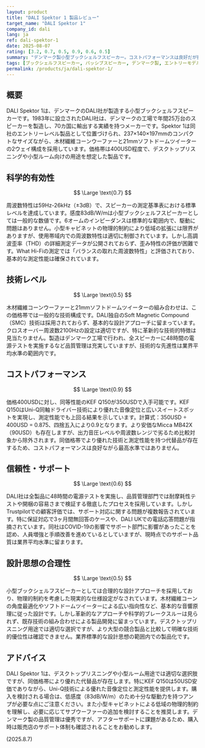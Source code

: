 ```yaml
---
layout: product
title: "DALI Spektor 1 製品レビュー"
target_name: "DALI Spektor 1"
company_id: dali
lang: ja
ref: dali-spektor-1
date: 2025-08-07
rating: [3.2, 0.7, 0.5, 0.9, 0.6, 0.5]
summary: "デンマーク製小型ブックシェルフスピーカー。コストパフォーマンスは良好だが技術的革新性に欠ける"
tags: [ブックシェルフスピーカー, パッシブスピーカー, デンマーク製, エントリーモデル]
permalink: /products/ja/dali-spektor-1/
---
```


## 概要

DALI Spektor 1は、デンマークのDALI社が製造する小型ブックシェルフスピーカーです。1983年に設立されたDALI社は、デンマークの工場で年間25万台のスピーカーを製造し、70カ国に輸出する実績を持つメーカーです。Spektor 1は同社のエントリーレベル製品として位置づけられ、237×140×197mmのコンパクトなサイズながら、木材繊維コーンウーファーと21mmソフトドームツイーターの2ウェイ構成を採用しています。価格帯は400USD程度で、デスクトップリスニングや小型ルーム向けの用途を想定した製品です。

## 科学的有効性

$$ \Large \text{0.7} $$

周波数特性は59Hz-26kHz（±3dB）で、スピーカーの測定基準表における標準レベルを達成しています。感度83dB/W/mは小型ブックシェルフスピーカーとしては一般的な数値です。6オームのインピーダンスは標準的な範囲内で、駆動に問題はありません。小型キャビネットの物理的制約により低域の拡張には限界がありますが、使用帯域内での周波数特性は適切に制御されています。しかし高調波歪率（THD）の詳細測定データが公開されておらず、歪み特性の評価が困難です。What Hi-Fiの測定では「バランスの取れた周波数特性」と評価されており、基本的な測定性能は確保されています。

## 技術レベル

$$ \Large \text{0.5} $$

木材繊維コーンウーファーと21mmソフトドームツイーターの組み合わせは、この価格帯では一般的な技術構成です。DALI独自のSoft Magnetic Compound（SMC）技術は採用されておらず、基本的な設計アプローチに留まっています。クロスオーバー周波数2100Hzの設定は適切ですが、特に革新的な技術的特徴は見当たりません。製造はデンマーク工場で行われ、全スピーカーに48時間の電源テストを実施するなど品質管理は充実していますが、技術的な先進性は業界平均水準の範囲内です。

## コストパフォーマンス

$$ \Large \text{0.9} $$

価格400USDに対し、同等性能のKEF Q150が350USDで入手可能です。KEF Q150はUni-Q同軸ドライバー技術により優れた音像定位と広いスイートスポットを実現し、測定性能でも上回る結果を示しています。計算式：350USD ÷ 400USD = 0.875、四捨五入により0.9となります。より安価なMicca MB42X（90USD）も存在しますが、出力音圧レベルや周波数レンジで劣るため比較対象から除外されます。同価格帯でより優れた技術と測定性能を持つ代替品が存在するため、コストパフォーマンスは良好ながら最高水準ではありません。

## 信頼性・サポート

$$ \Large \text{0.6} $$

DALI社は全製品に48時間の電源テストを実施し、品質管理部門では耐摩耗性テストや開梱の容易さまで検証する徹底したプロセスを採用しています。しかしTrustpilotでの顧客評価では、サポート対応に関する問題が複数報告されています。特に保証対応で3ヶ月間無回答のケースや、DALI UKでの電話応答問題が指摘されています。同社はCOVID-19の影響でサポート部門に影響があったことを認め、人員増強と手順改善を進めているとしていますが、現時点でのサポート品質は業界平均水準に留まります。

## 設計思想の合理性

$$ \Large \text{0.5} $$

小型ブックシェルフスピーカーとしては合理的な設計アプローチを採用しており、物理的制約を考慮した現実的な仕様設定がなされています。木材繊維コーンの角度最適化やソフトドームツイーターによる広い指向性など、基本的な音響原理に従った設計です。しかし革新的なアプローチや科学的ブレークスルーは見られず、既存技術の組み合わせによる製品開発に留まっています。デスクトップリスニング用途では適切な選択ですが、より大型の競合製品と比較して明確な技術的優位性は確認できません。業界標準的な設計思想の範囲内での製品化です。

## アドバイス

DALI Spektor 1は、デスクトップリスニングや小型ルーム用途では適切な選択肢ですが、同価格帯により優れた代替品が存在します。特にKEF Q150は50USD安価でありながら、Uni-Q技術による優れた音像定位と測定性能を提供します。購入を検討される場合は、低感度（83dB/W/m）のため十分な駆動力を持つアンプが必要な点にご注意ください。また小型キャビネットによる低域の物理的制約を理解し、必要に応じてサブウーファーの追加を検討することを推奨します。デンマーク製の品質管理は優秀ですが、アフターサポートに課題があるため、購入時は販売店のサポート体制も確認されることをお勧めします。

(2025.8.7)
